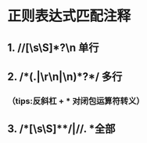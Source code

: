 # 正则表达式匹配注释
##  1. //[\s\S]*?\n 单行
##  2. /\*(.|\r\n|\n)*?\*/ 多行 
### （tips:反斜杠 + * 对闭包运算符转义）
##  3. /\*[\s\S]*\*/|//. *全部
